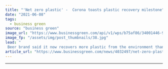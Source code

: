 ```yaml
---
title: "'Net zero plastic' -  Corona toasts plastic recovery milestone"
date: "2021-06-08"
tags: 
  - business green
source: "business green"
image_url: "https://www.businessgreen.com/api/v1/wps/b75af86/34001446-9c7f-4c6a-8cbc-f1f24104228d/8/Beach-185x114.jpg"
image_fp: "/assets/img/post_thumbnails/38.jpg"
lead: "
 Beer brand said it now recovers more plastic from the environment than it produces, as Waitrose announces expansion of its refillable food range ..."
article_url: "https://www.businessgreen.com/news/4032497/net-zero-plastic-corona-toasts-plastic-recovery-milestone"
---
```


---
